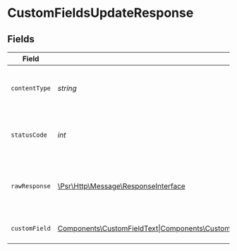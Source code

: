 # CustomFieldsUpdateResponse


## Fields

| Field                                                                                                                                                                                         | Type                                                                                                                                                                                          | Required                                                                                                                                                                                      | Description                                                                                                                                                                                   |
| --------------------------------------------------------------------------------------------------------------------------------------------------------------------------------------------- | --------------------------------------------------------------------------------------------------------------------------------------------------------------------------------------------- | --------------------------------------------------------------------------------------------------------------------------------------------------------------------------------------------- | --------------------------------------------------------------------------------------------------------------------------------------------------------------------------------------------- |
| `contentType`                                                                                                                                                                                 | *string*                                                                                                                                                                                      | :heavy_check_mark:                                                                                                                                                                            | HTTP response content type for this operation                                                                                                                                                 |
| `statusCode`                                                                                                                                                                                  | *int*                                                                                                                                                                                         | :heavy_check_mark:                                                                                                                                                                            | HTTP response status code for this operation                                                                                                                                                  |
| `rawResponse`                                                                                                                                                                                 | [\Psr\Http\Message\ResponseInterface](https://www.php-fig.org/psr/psr-7/#33-psrhttpmessageresponseinterface)                                                                                  | :heavy_check_mark:                                                                                                                                                                            | Raw HTTP response; suitable for custom response parsing                                                                                                                                       |
| `customField`                                                                                                                                                                                 | [Components\CustomFieldText\|Components\CustomFieldNumber\|Components\CustomFieldDate\|Components\CustomFieldCheckbox\|Components\CustomFieldSelect\|null](../../Models/Components/CustomField.md) | :heavy_minus_sign:                                                                                                                                                                            | Custom field updated.                                                                                                                                                                         |